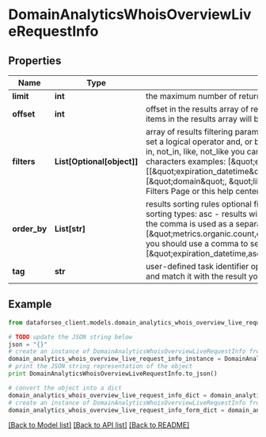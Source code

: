 # DomainAnalyticsWhoisOverviewLiveRequestInfo


## Properties

Name | Type | Description | Notes
------------ | ------------- | ------------- | -------------
**limit** | **int** | the maximum number of returned domains optional field default value: 100 maximum value: 1000 | [optional] 
**offset** | **int** | offset in the results array of returned items optional field default value: 0 if you specify the 10 value, the first ten items in the results array will be omitted and the data will be provided for the successive items | [optional] 
**filters** | **List[Optional[object]]** | array of results filtering parameters optional field you can add several filters at once (8 filters maximum) you should set a logical operator and, or between the conditions the following operators are supported: regex, &lt;, &lt;&#x3D;, &gt;, &gt;&#x3D;, &#x3D;, &lt;&gt;, in, not_in, like, not_like you can use the % operator with like and not_like to match any string of zero or more characters examples: [\&quot;expiration_datetime\&quot;, \&quot;&lt;\&quot;, \&quot;2021-02-15 01:00:00 +00:00\&quot;] [[\&quot;expiration_datetime\&quot;, \&quot;&lt;\&quot;, \&quot;2021-02-15 01:00:00 +00:00\&quot;],  \&quot;and\&quot;,  [\&quot;domain\&quot;, \&quot;like\&quot;, \&quot;%seo%\&quot;]]  for more information about filters, please refer to Filters Page or this help center guide | [optional] 
**order_by** | **List[str]** | results sorting rules optional field you can use the same values as in the filters array to sort the results possible sorting types: asc - results will be sorted in the ascending order desc - results will be sorted in the descending order the comma is used as a separator example: [\&quot;metrics.organic.pos_1,desc\&quot;] default rule: [\&quot;metrics.organic.count,desc\&quot;] note that you can set no more than three sorting rules in a single request you should use a comma to separate several sorting rules example: [\&quot;expiration_datetime,asc\&quot;,\&quot;metrics.organic.etv,desc\&quot;,\&quot;metrics.organic.pos_1,desc\&quot;] | [optional] 
**tag** | **str** | user-defined task identifier optional field the character limit is 255 you can use this parameter to identify the task and match it with the result you will find the specified tag value in the data object of the response | [optional] 

## Example

```python
from dataforseo_client.models.domain_analytics_whois_overview_live_request_info import DomainAnalyticsWhoisOverviewLiveRequestInfo

# TODO update the JSON string below
json = "{}"
# create an instance of DomainAnalyticsWhoisOverviewLiveRequestInfo from a JSON string
domain_analytics_whois_overview_live_request_info_instance = DomainAnalyticsWhoisOverviewLiveRequestInfo.from_json(json)
# print the JSON string representation of the object
print DomainAnalyticsWhoisOverviewLiveRequestInfo.to_json()

# convert the object into a dict
domain_analytics_whois_overview_live_request_info_dict = domain_analytics_whois_overview_live_request_info_instance.to_dict()
# create an instance of DomainAnalyticsWhoisOverviewLiveRequestInfo from a dict
domain_analytics_whois_overview_live_request_info_form_dict = domain_analytics_whois_overview_live_request_info.from_dict(domain_analytics_whois_overview_live_request_info_dict)
```
[[Back to Model list]](../README.md#documentation-for-models) [[Back to API list]](../README.md#documentation-for-api-endpoints) [[Back to README]](../README.md)


